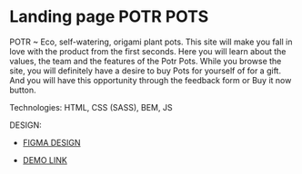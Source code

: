 # Landing page POTR POTS

POTR ~ Eco, self-watering, origami plant pots.
This site will make you fall in love with the product from the first seconds. Here you will learn about the values, the team and the features of the Potr Pots.
While you browse the site, you will definitely have a desire to buy Pots for yourself of for a gift. And you will have this opportunity through the feedback form or Buy it now button.

Technologies: HTML, CSS (SASS), BEM, JS

DESIGN:

- [FIGMA DESIGN](https://www.figma.com/file/50zgLU65Mcd3MisFHMfLfx/POTR-POTS_FE-students?node-id=1760%3A281&mode=dev)
  
- [DEMO LINK](https://yura-enttsel.github.io/POTR-POTS-Landing/)


